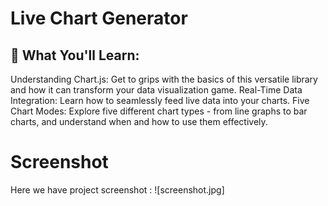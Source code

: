 # Live Chart Generator

## 🌟 What You'll Learn:
Understanding Chart.js: Get to grips with the basics of this versatile library and how it can transform your data visualization game.
Real-Time Data Integration: Learn how to seamlessly feed live data into your charts.
Five Chart Modes: Explore five different chart types - from line graphs to bar charts, and understand when and how to use them effectively.

# Screenshot
Here we have project screenshot :
![screenshot.jpg]
